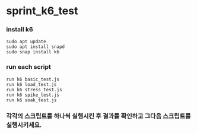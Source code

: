 # sprint_k6_test
### install k6
```shell
sudo apt update
sudo apt install snapd
sudo snap install k6
```
### run each script
```shell
run k6 basic_test.js
run k6 load_test.js 
run k6 stress_test.js
run k6 spike_test.js
run k6 soak_test.js
```

### 각각의 스크립트를 하나씩 실행시킨 후 결과를 확인하고 그다음 스크립트를 실행시키세요.
